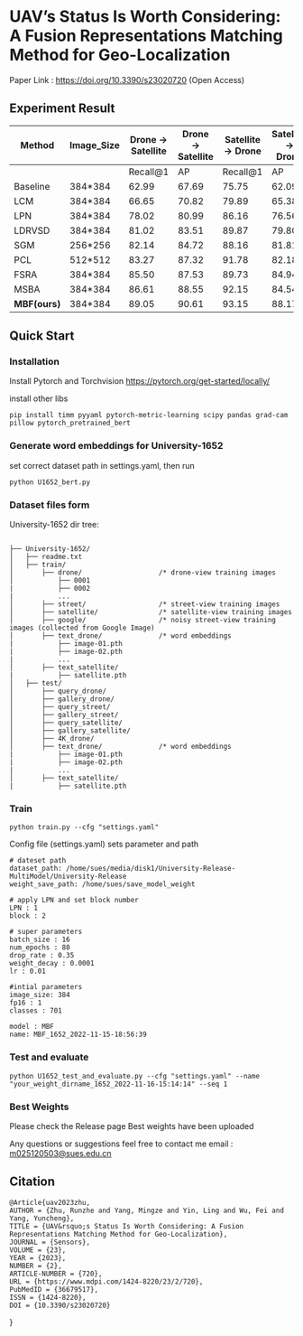 # UAV’s Status Is Worth Considering: A Fusion Representations Matching Method for Geo-Localization
Paper Link : https://doi.org/10.3390/s23020720 (Open Access) 

## Experiment Result

| Method        | Image_Size | **Drone** → Satellite | **Drone** → Satellite | Satellite → Drone | Satellite → Drone |
| ------------- | ---------- | --------------------- | --------------------- | ----------------- | ----------------- |
|               |            | Recall@1              | AP                    | Recall@1          | AP                |
| Baseline      | 384*384    | 62.99                 | 67.69                 | 75.75             | 62.09             |
| LCM           | 384*384    | 66.65                 | 70.82                 | 79.89             | 65.38             |
| LPN           | 384*384    | 78.02                 | 80.99                 | 86.16             | 76.56             |
| LDRVSD        | 384*384    | 81.02                 | 83.51                 | 89.87             | 79.80             |
| SGM           | 256*256    | 82.14                 | 84.72                 | 88.16             | 81.81             |
| PCL           | 512*512    | 83.27                 | 87.32                 | 91.78             | 82.18             |
| FSRA          | 384*384    | 85.50                 | 87.53                 | 89.73             | 84.94             |
| MSBA          | 384*384    | 86.61                 | 88.55                 | 92.15             | 84.54             |
| **MBF(ours)** | 384*384    | 89.05                 | 90.61                 | 93.15             | 88.17             |

## Quick Start
### Installation
Install Pytorch and Torchvision https://pytorch.org/get-started/locally/

install other libs
```shell
pip install timm pyyaml pytorch-metric-learning scipy pandas grad-cam pillow pytorch_pretrained_bert

```
### Generate word embeddings for University-1652
set correct dataset path in settings.yaml, then run
```shell
python U1652_bert.py
```

### Dataset files form
University-1652 dir tree:
```text

├── University-1652/
│   ├── readme.txt
│   ├── train/
│       ├── drone/                   /* drone-view training images 
│           ├── 0001
|           ├── 0002
|           ...
│       ├── street/                  /* street-view training images 
│       ├── satellite/               /* satellite-view training images       
│       ├── google/                  /* noisy street-view training images (collected from Google Image)
│       ├── text_drone/              /* word embeddings
|           ├── image-01.pth
|           ├── image-02.pth
|           ...
│       ├── text_satellite/ 
|           ├── satellite.pth
│   ├── test/
│       ├── query_drone/  
│       ├── gallery_drone/  
│       ├── query_street/  
│       ├── gallery_street/ 
│       ├── query_satellite/  
│       ├── gallery_satellite/ 
│       ├── 4K_drone/
│       ├── text_drone/              /* word embeddings
|           ├── image-01.pth
|           ├── image-02.pth
|           ...
│       ├── text_satellite/ 
|           ├── satellite.pth
```

### Train
```shell
python train.py --cfg "settings.yaml"
```
Config file (settings.yaml) sets parameter and path
```text
# dateset path
dataset_path: /home/sues/media/disk1/University-Release-MultiModel/University-Release
weight_save_path: /home/sues/save_model_weight

# apply LPN and set block number
LPN : 1
block : 2

# super parameters
batch_size : 16
num_epochs : 80
drop_rate : 0.35
weight_decay : 0.0001
lr : 0.01

#intial parameters
image_size: 384
fp16 : 1
classes : 701

model : MBF
name: MBF_1652_2022-11-15-18:56:39 
```


### Test and evaluate
```shell
python U1652_test_and_evaluate.py --cfg "settings.yaml" --name "your_weight_dirname_1652_2022-11-16-15:14:14" --seq 1
```



### Best Weights
Please check the Release page
Best weights have been uploaded

Any questions or suggestions feel free to contact me 
email : m025120503@sues.edu.cn

## Citation
```text
@Article{uav2023zhu,
AUTHOR = {Zhu, Runzhe and Yang, Mingze and Yin, Ling and Wu, Fei and Yang, Yuncheng},
TITLE = {UAV&rsquo;s Status Is Worth Considering: A Fusion Representations Matching Method for Geo-Localization},
JOURNAL = {Sensors},
VOLUME = {23},
YEAR = {2023},
NUMBER = {2},
ARTICLE-NUMBER = {720},
URL = {https://www.mdpi.com/1424-8220/23/2/720},
PubMedID = {36679517},
ISSN = {1424-8220},
DOI = {10.3390/s23020720}
```

}
